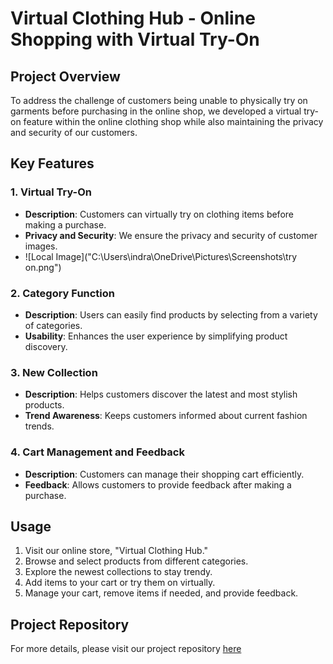 # Virtual Clothing Hub - Online Shopping with Virtual Try-On

## Project Overview

To address the challenge of customers being unable to physically try on garments before purchasing in the online shop, we developed a virtual try-on feature within the online clothing shop while also maintaining the privacy and security of our customers.

## Key Features

### 1. Virtual Try-On

- **Description**: Customers can virtually try on clothing items before making a purchase.
- **Privacy and Security**: We ensure the privacy and security of customer images.
- ![Local Image]("C:\Users\indra\OneDrive\Pictures\Screenshots\try on.png")


### 2. Category Function

- **Description**: Users can easily find products by selecting from a variety of categories.
- **Usability**: Enhances the user experience by simplifying product discovery.

### 3. New Collection

- **Description**: Helps customers discover the latest and most stylish products.
- **Trend Awareness**: Keeps customers informed about current fashion trends.

### 4. Cart Management and Feedback

- **Description**: Customers can manage their shopping cart efficiently.
- **Feedback**: Allows customers to provide feedback after making a purchase.

## Usage

1. Visit our online store, "Virtual Clothing Hub."
2. Browse and select products from different categories.
3. Explore the newest collections to stay trendy.
4. Add items to your cart or try them on virtually.
5. Manage your cart, remove items if needed, and provide feedback.

## Project Repository

For more details, please visit our project repository [here](https://github.com/Indranisarker/VirtualTryOn.git)

